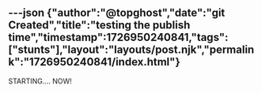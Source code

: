 ---json
{"author":"@topghost","date":"git Created","title":"testing the publish time","timestamp":1726950240841,"tags":["stunts"],"layout":"layouts/post.njk","permalink":"1726950240841/index.html"}
---

STARTING.... NOW!
